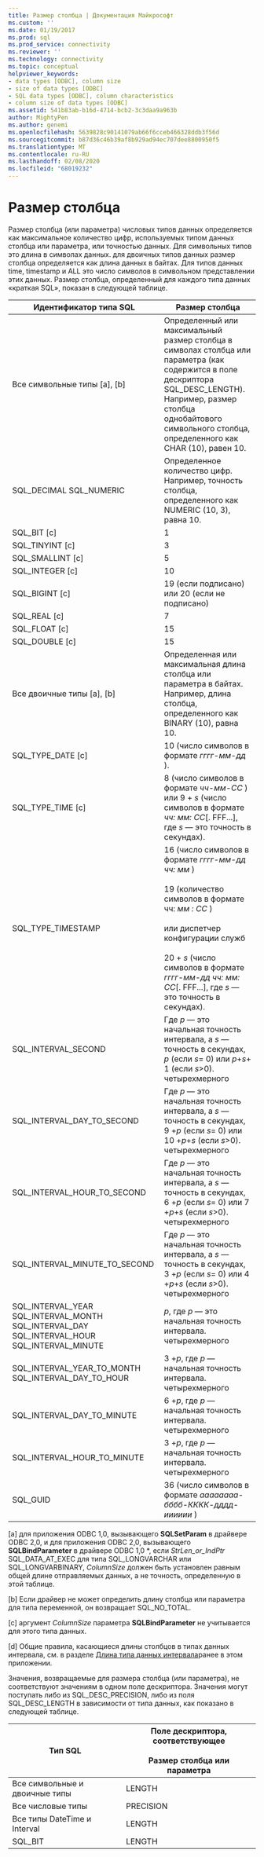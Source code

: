```yaml
---
title: Размер столбца | Документация Майкрософт
ms.custom: ''
ms.date: 01/19/2017
ms.prod: sql
ms.prod_service: connectivity
ms.reviewer: ''
ms.technology: connectivity
ms.topic: conceptual
helpviewer_keywords:
- data types [ODBC], column size
- size of data types [ODBC]
- SQL data types [ODBC], column characteristics
- column size of data types [ODBC]
ms.assetid: 541b83ab-b16d-4714-bcb2-3c3daa9a963b
author: MightyPen
ms.author: genemi
ms.openlocfilehash: 5639828c90141079ab66f6cceb466328ddb3f56d
ms.sourcegitcommit: b87d36c46b39af8b929ad94ec707dee8800950f5
ms.translationtype: MT
ms.contentlocale: ru-RU
ms.lasthandoff: 02/08/2020
ms.locfileid: "68019232"
---
```

# <a name="column-size"></a>Размер столбца
Размер столбца (или параметра) числовых типов данных определяется как максимальное количество цифр, используемых типом данных столбца или параметра, или точностью данных. Для символьных типов это длина в символах данных. для двоичных типов данных размер столбца определяется как длина данных в байтах. Для типов данных time, timestamp и ALL это число символов в символьном представлении этих данных. Размер столбца, определенный для каждого типа данных «краткая SQL», показан в следующей таблице.  
  
|Идентификатор типа SQL|Размер столбца|  
|-------------------------|-----------------|  
|Все символьные типы [a], [b]|Определенный или максимальный размер столбца в символах столбца или параметра (как содержится в поле дескриптора SQL_DESC_LENGTH). Например, размер столбца однобайтового символьного столбца, определенного как CHAR (10), равен 10.|  
|SQL_DECIMAL SQL_NUMERIC|Определенное количество цифр. Например, точность столбца, определенного как NUMERIC (10, 3), равна 10.|  
|SQL_BIT [c]|1|  
|SQL_TINYINT [c]|3|  
|SQL_SMALLINT [c]|5|  
|SQL_INTEGER [c]|10|  
|SQL_BIGINT [c]|19 (если подписано) или 20 (если не подписано)|  
|SQL_REAL [c]|7|  
|SQL_FLOAT [c]|15|  
|SQL_DOUBLE [c]|15|  
|Все двоичные типы [a], [b]|Определенная или максимальная длина столбца или параметра в байтах. Например, длина столбца, определенного как BINARY (10), равна 10.|  
|SQL_TYPE_DATE [c]|10 (число символов в формате *гггг-мм-дд* ).|  
|SQL_TYPE_TIME [c]|8 (число символов в формате *чч-мм-СС* ) или 9 + *s* (число символов в формате *чч: мм: СС*[. FFF...], где *s* — это точность в секундах).|  
|SQL_TYPE_TIMESTAMP|16 (число символов в формате *гггг-мм-дд чч: мм* )<br /><br /> 19 (количество символов в формате чч: *мм* *: СС* )<br /><br /> или диспетчер конфигурации служб<br /><br /> 20 + *s* (число символов в формате *гггг-мм-дд чч: мм: СС*[. FFF...], где *s* — это точность в секундах).|  
|SQL_INTERVAL_SECOND|Где *p* — это начальная точность интервала, а *s* — точность в секундах, *p* (если *s*= 0) или *p*+*s*+ 1 (если *s*>0). четырехмерного|  
|SQL_INTERVAL_DAY_TO_SECOND|Где *p* — это начальная точность интервала, а *s* — точность в секундах, 9 +*p* (если *s*= 0) или 10 +*p*+*s* (если *s*>0). четырехмерного|  
|SQL_INTERVAL_HOUR_TO_SECOND|Где *p* — это начальная точность интервала, а *s* — точность в секундах, 6 +*p* (если *s*= 0) или 7 +*p*+*s* (если *s*>0). четырехмерного|  
|SQL_INTERVAL_MINUTE_TO_SECOND|Где *p* — это начальная точность интервала, а *s* — точность в секундах, 3 +*p* (если *s*= 0) или 4 +*p*+*s* (если *s*>0). четырехмерного|  
|SQL_INTERVAL_YEAR SQL_INTERVAL_MONTH SQL_INTERVAL_DAY SQL_INTERVAL_HOUR SQL_INTERVAL_MINUTE|*p*, где *p* — это начальная точность интервала. четырехмерного|  
|SQL_INTERVAL_YEAR_TO_MONTH SQL_INTERVAL_DAY_TO_HOUR|3 +*p*, где *p* — начальная точность интервала. четырехмерного|  
|SQL_INTERVAL_DAY_TO_MINUTE|6 +*p*, где *p* — начальная точность интервала. четырехмерного|  
|SQL_INTERVAL_HOUR_TO_MINUTE|3 +*p*, где *p* — начальная точность интервала. четырехмерного|  
|SQL_GUID|36 (число символов в формате *аааааааа-бббб-КККК-дддд-ииииии* )|  
  
 [a] для приложения ODBC 1,0, вызывающего **SQLSetParam** в драйвере ODBC 2,0, и для приложения ODBC 2,0, вызывающего **SQLBindParameter** в драйвере ODBC 1,0 \*, если *StrLen_or_IndPtr* SQL_DATA_AT_EXEC для типа SQL_LONGVARCHAR или SQL_LONGVARBINARY, *ColumnSize* должен быть установлен равным общей длине отправляемых данных, а не точность, определенную в этой таблице.  
  
 [b] Если драйвер не может определить длину столбца или параметра для типа переменной, он возвращает SQL_NO_TOTAL.  
  
 [c] аргумент *ColumnSize* параметра **SQLBindParameter** не учитывается для этого типа данных.  
  
 [d] Общие правила, касающиеся длины столбцов в типах данных интервала, см. в разделе [Длина типа данных интервала](../../../odbc/reference/appendixes/interval-data-type-length.md)ранее в этом приложении.  
  
 Значения, возвращаемые для размера столбца (или параметра), не соответствуют значениям в одном поле дескриптора. Значения могут поступать либо из SQL_DESC_PRECISION, либо из поля SQL_DESC_LENGTH в зависимости от типа данных, как показано в следующей таблице.  
  
|Тип SQL|Поле дескриптора, соответствующее<br /><br /> Размер столбца или параметра|  
|--------------|--------------------------------------------------------------------|  
|Все символьные и двоичные типы|LENGTH|  
|Все числовые типы|PRECISION|  
|Все типы DateTime и Interval|LENGTH|  
|SQL_BIT|LENGTH|
